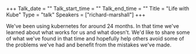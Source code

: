 +++
Talk_date = ""
Talk_start_time = ""
Talk_end_time = ""
Title = "Life with Kube"
Type = "talk"
Speakers = ["richard-marshall"]
+++

We've been using kubernetes for around 24 months. In that time we've learned about what works for us and what doesn't. We'd like to share some of what we've found in that time and hopefully help others avoid some of the problems we've had and benefit from the mistakes we've made. <Paste>
